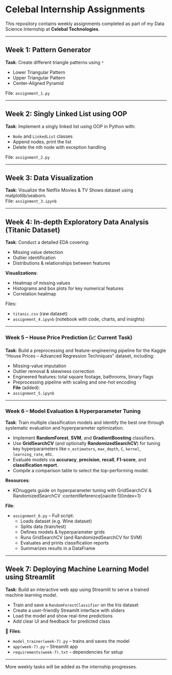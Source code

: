 # Celebal Internship Assignments

This repository contains weekly assignments completed as part of my Data Science Internship at **Celebal Technologies**.

---

## Week 1: Pattern Generator
**Task**: Create different triangle patterns using `*`  
- Lower Triangular Pattern  
- Upper Triangular Pattern  
- Center-Aligned Pyramid

File: `assignment_1.py`

---

## Week 2: Singly Linked List using OOP
**Task**: Implement a singly linked list using OOP in Python with:
- `Node` and `LinkedList` classes
- Append nodes, print the list
- Delete the nth node with exception handling

File: `assignment_2.py`

---

## Week 3: Data Visualization  
**Task**: Visualize the Netflix Movies & TV Shows dataset using matplotlib/seaborn.  
File: `assignment_3.ipynb`

---

## Week 4: In-depth Exploratory Data Analysis (Titanic Dataset)
**Task**: Conduct a detailed EDA covering:
- Missing value detection
- Outlier identification
- Distributions & relationships between features

**Visualizations**:  
- Heatmap of missing values  
- Histograms and box plots for key numerical features  
- Correlation heatmap  

Files:  
- `titanic.csv` (raw dataset)  
- `assignment_4.ipynb` (notebook with code, charts, and insights)

---

### Week 5 – House Price Prediction (📈 Current Task)  
**Task**: Build a preprocessing and feature-engineering pipeline for the Kaggle “House Prices – Advanced Regression Techniques” dataset, including:  
- Missing-value imputation  
- Outlier removal & skewness correction  
- Engineered features: total square footage, bathrooms, binary flags  
- Preprocessing pipeline with scaling and one-hot encoding  
**File** (added):    
- `assignment_5.ipynb` 

---

### Week 6 – Model Evaluation & Hyperparameter Tuning 

**Task**: Train multiple classification models and identify the best one through systematic evaluation and hyperparameter optimization.

- Implement **RandomForest**, **SVM**, and **GradientBoosting** classifiers.
- Use **GridSearchCV** (and optionally **RandomizedSearchCV**) for tuning key hyperparameters like `n_estimators`, `max_depth`, `C`, `kernel`, `learning_rate`, etc.
- Evaluate models via **accuracy**, **precision**, **recall**, **F1-score**, and **classification report**.
- Compile a comparison table to select the top-performing model.

**Resources**:
- KDnuggets guide on hyperparameter tuning with GridSearchCV & RandomizedSearchCV :contentReference[oaicite:1]{index=1}

**File**:
- `assignment_6.py` – Full script:
  - Loads dataset (e.g. Wine dataset)
  - Splits data (train/test)
  - Defines models & hyperparameter grids
  - Runs GridSearchCV (and RandomizedSearchCV for SVM)
  - Evaluates and prints classification reports
  - Summarizes results in a DataFrame

---

## Week 7: Deploying Machine Learning Model using Streamlit  
**Task**: Build an interactive web app using Streamlit to serve a trained machine learning model.  
- Train and save a `RandomForestClassifier` on the Iris dataset  
- Create a user-friendly Streamlit interface with sliders  
- Load the model and show real-time predictions  
- Add clear UI and feedback for predicted class  

📄 **Files**:  
- `model_trainer(week-7).py` – trains and saves the model  
- `app(week-7).py` – Streamlit app  
- `requirements(week-7).txt` – dependencies for setup  

---  


More weekly tasks will be added as the internship progresses.
